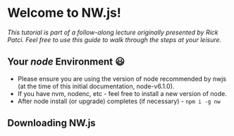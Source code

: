 # Welcome to NW.js!

_This tutorial is part of a follow-along lecture originally presented by Rick Patci. Feel free to use this guide to walk through the steps at your leisure._

## Your _node_ Environment :smiley:
- Please ensure you are using the version of node recommended by nwjs (at the time of this initial documentation, node-v6.1.0).  
- If you have nvm, nodenc, etc - feel free to install a new version of node.
- After node install (or upgrade) completes (if necessary) - `npm i -g nw`

## Downloading NW.js

